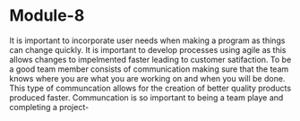 # Module-8

It is important to incorporate user needs when making a program as things can change quickly. It is important to develop processes using agile as this allows changes to impelmented faster leading to customer satifaction. To be a good team member consists of communication making sure that the team knows where you are what you are working on and when you will be done. This type of communcation allows for the creation of better quality products produced faster. Communcation is so important to being a team playe and completing a project-
